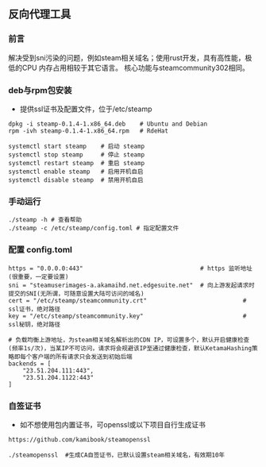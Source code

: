 ## 反向代理工具

### 前言

   解决受到sni污染的问题，例如steam相关域名；使用rust开发，具有高性能，极低的CPU 内存占用相较于其它语言。
   核心功能与steamcommunity302相同。

### deb与rpm包安装

- 提供ssl证书及配置文件，位于/etc/steamp

```
dpkg -i steamp-0.1.4-1.x86_64.deb    # Ubuntu and Debian
rpm -ivh steamp-0.1.4-1.x86_64.rpm   # RdeHat
```

```
systemctl start steamp    # 启动 steamp
systemctl stop steamp     # 停止 steamp
systemctl restart steamp  # 重启 steamp
systemctl enable steamp   # 启用开机自启
systemctl disable steamp  # 禁用开机自启
```


### 手动运行

```
./steamp -h # 查看帮助
./steamp -c /etc/steamp/config.toml # 指定配置文件
```

### 配置 config.toml
  
```
https = "0.0.0.0:443"                                 # https 监听地址(很重要，一定要设置)
sni = "steamuserimages-a.akamaihd.net.edgesuite.net"  # 向上游发起请求时提交的SNI(无所谓，可随意设置大陆可访问的域名)
cert = "/etc/steamp/steamcommunity.crt"                           # ssl证书，绝对路径
key = "/etc/steamp/steamcommunity.key"                            # ssl秘钥，绝对路径

# 负载均衡上游地址，为steam相关域名解析出的CDN IP，可设置多个，默认开启健康检查(频率1s/次)，当某IP不可访问，请求将会规避该IP至通过健康检查，默认KetamaHashing策略即每个客户端的所有请求只会发送到初始后端
backends = [
    "23.51.204.111:443",
    "23.51.204.1122:443"
]
```

### 自签证书

- 如不想使用包内置证书，可openssl或以下项目自行生成证书

```
https://github.com/kamibook/steamopenssl 

./steamopenssl  #生成CA自签证书，已默认设置steam相关域名，有效期10年
```
